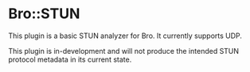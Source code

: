 
Bro::STUN
=================================

This plugin is a basic STUN analyzer for Bro. It currently supports UDP. 

This plugin is in-development and will not produce the intended STUN protocol metadata in its current state. 
